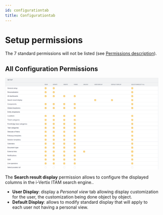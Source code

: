```yaml
---
id: configurationtab
title: Configurationtab
---
```


# Setup permissions

The 7 standard permissions will not be listed (see
[Permissions description](../../../modules/administration/profiles)).

## All Configuration Permissions

![All Configuration Permissions](../../../assets/modules/administration/images/config.png)

The **Search result display** permission allows to configure the
displayed columns in the i-Vertix ITAM search engine..

- **User Display**: display a *Personal view* tab allowing display
  customization for the user, the customization being done object by
  object.
- **Default Display**: allows to modify standard display that will apply
  to each user not having a personal view.
